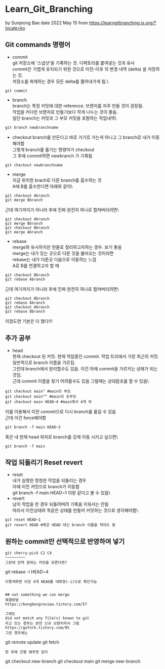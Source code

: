 # Learn_Git_Branching
by Sunjeong Bae
date 2022 May 15
from https://learngitbranching.js.org/?locale=ko

## Git commands 명령어
- commit \
git 저장소에 '스냅샷'을 기록하는 것. 디렉토리를 붙여넣는 것과 유사\
commit은 가볍게 유지되기 위한 것으로 이전-이후 의 변경 내역 (delta) 을 저장하는 것. \
저장소를 복제하는 경우 모든 delta를 풀어내가게 됨.\
~~~~~~~~~
git commit
~~~~~~~~~~~

- branch \
branch는 특정 커밋에 대한 reference. 브랜치를 자주 만들 것이 권장됨.\
작업을 커다란 브랜치로 만들기보다 작게 나누는 것이 좋음.\
일단 branch는 커밋과 그 부모 커밋을 포함하는 작업내역\
~~~~~~~~~
git branch newbranchname
~~~~~~~~~~~

- checkout
branch를 만든다고 바로 거기로 가는게 아니고 그 branch로 내가 이동해야함\
그렇게 branch를 옮기는 명령어가 checkout\
그 후에 commit하면 newbranch 가 기록됨
~~~~~~~~~
git checkout newbranchname
~~~~~~~~~~~
- merge\
지금 위치한 brach로 다른 branch를 흡수하는 것\
A에 B를 흡수한다면 아래와 같이\
~~~~~~~~~
git checkout Abranch
git merge Bbranch
~~~~~~~~~~~
근데 여기까지가 아니라 후에 진짜 완전히 하나로 합쳐버리려면\
~~~~~~~~~
git checkout Abranch
git merge Bbranch 
git checkout Bbranch
git merge Abranch
~~~~~~~~~~~

- rebase\
merge와 유사하지만 한줄로 정리하고자하는 경우. 보기 좋음\
merge는 내가 있는 곳으로 다른 것을 불러오는 것이라면 \
rebase는 내가 다른곳 다음으로 이동하는 느낌\
A로 B를 연결하고자 할 때
~~~~~~~~~
git checkout Bbranch
git rebase Abranch
~~~~~~~~~~~
근데 여기까지가 아니라 후에 진짜 완전히 하나로 합쳐버리려면\
~~~~~~~~~
git checkout Bbranch
git rebase Abranch
git checkout Abranch
git rebase Bbranch
~~~~~~~~~~~
이정도면 기본은 다 했다!!!

## 추가 공부
- head\
현재 checkout 된 커밋. 현재 작업중인 commit. 작업 트리에서 가장 최근의 커밋.\
일반적으로 branch 이름을 가르킴. \
그런데  branch에서 분리할수도 있음. 이건 아얘 commit을 가르키는 상태가 되는 것임.\
근데 commit 이름을 찾기 어려울수도 있음 그럴때는 상대참조를 할 수 있음\
~~~~~~~~~
git checkout main^ #main의 부모
git checkout main^^ #main의 조부모
git checkout main HEAD~4 #main에서 4개 위
~~~~~~~~~
이를 이용해서 이전 commit으로 다시 branch를 옮길 수 있음\
근데 이건 force해야함
~~~~~~~~~ 
git branch -f main HEAD~3 
~~~~~~~~~
혹은 내 현재 head 위치로 branch를 강제 이동 시키고 싶으면\
~~~~~~~~~ 
git branch -f main
~~~~~~~~~

## 작업 되돌리기 Reset revert
- reset\
내가 실행한 멍청한 작업을 되돌리는 경우\
아얘 이전 커밋으로 branch가 이동함\
git branch -f main HEAD~1 이랑 같다고 볼 수 있음\
- revert \
남이 작업을 한 경우 되돌려버려 기록을 지워서는 안됨\
따라서 이전상태와 똑같은 상태를 만들어 커밋하는 것으로 생각해야함\

~~~~~~~~~ 
git reset HEAD~1
git revert HEAD #혹은 HEAD 대신 branch 이름을 적어도 됨
~~~~~~~~~

## 원하는 commit만 선택적으로 반영하여 넣기
~~~~~~~~~~~~
git cherry-pick C2 C4
~~~~~~~~~
그런데 만약 원하는 커밋을 모른다면?
~~~~~~~~~~~~
git rebase -i HEAD~4
~~~~~~~~~~~~
이렇게하면 이전 4개 HEAD를 대화형(-i)으로 확인가능


## not something we can merge
해결방법
https://bongbongreview.tistory.com/57

그래도 
did not match any file(s) known to git
라고 뜨는 경우는 완전 신규 브랜치라서 그럼
https://gofnrk.tistory.com/95
그런 경우에는 
~~~~~~~~~~~~~~~
git remote update
git fetch
~~~~~~~~~~~~~~
한 후에 진행 해주면 된다
~~~~~~~~~~~~~~~~~
git checkout new-branch
git checkout main
git merge new-branch
~~~~~~~~~~~~~~~~~
